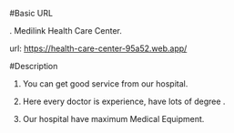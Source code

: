 #Basic URL

  . Medilink Health Care Center.

  url: https://health-care-center-95a52.web.app/


  #Description

   1. You can get good service from our hospital. 

   2. Here every doctor is experience, have lots of degree .

   3. Our hospital have maximum Medical Equipment.